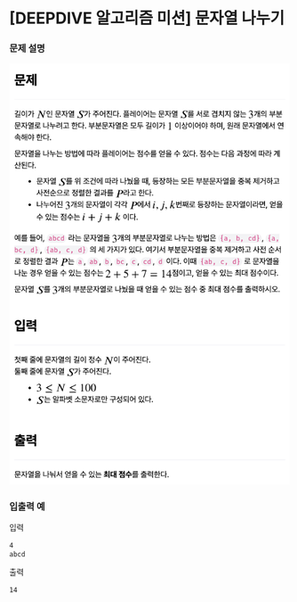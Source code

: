 # [DEEPDIVE 알고리즘 미션] 문자열 나누기

### 문제 설명

![문제설명](../img/문자열나누기.png)

### 입출력 예

입력

```
4
abcd
```

출력

```
14
```
